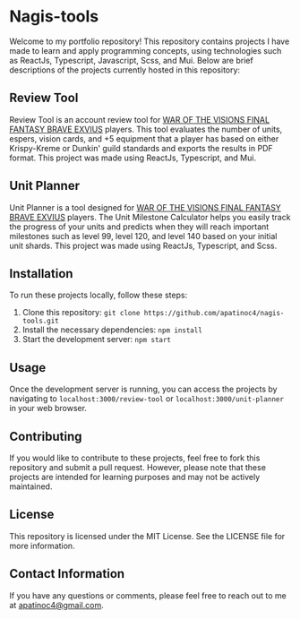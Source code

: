 # Nagis-tools

Welcome to my portfolio repository! This repository contains projects I have made to learn and apply programming concepts, using technologies such as ReactJs, Typescript, Javascript, Scss, and Mui. Below are brief descriptions of the projects currently hosted in this repository:

## Review Tool

Review Tool is an account review tool for [WAR OF THE VISIONS FINAL FANTASY BRAVE EXVIUS](https://wotvffbe.com/) players. This tool evaluates the number of units, espers, vision cards, and +5 equipment that a player has based on either Krispy-Kreme or Dunkin' guild standards and exports the results in PDF format. This project was made using ReactJs, Typescript, and Mui.

## Unit Planner

Unit Planner is a tool designed for [WAR OF THE VISIONS FINAL FANTASY BRAVE EXVIUS](https://wotvffbe.com/) players. The Unit Milestone Calculator helps you easily track the progress of your units and predicts when they will reach important milestones such as level 99, level 120, and level 140 based on your initial unit shards. This project was made using ReactJs, Typescript, and Scss.

## Installation

To run these projects locally, follow these steps:

1. Clone this repository: `git clone https://github.com/apatinoc4/nagis-tools.git`
2. Install the necessary dependencies: `npm install`
3. Start the development server: `npm start`

## Usage

Once the development server is running, you can access the projects by navigating to `localhost:3000/review-tool` or `localhost:3000/unit-planner` in your web browser.

## Contributing

If you would like to contribute to these projects, feel free to fork this repository and submit a pull request. However, please note that these projects are intended for learning purposes and may not be actively maintained.

## License

This repository is licensed under the MIT License. See the LICENSE file for more information.

## Contact Information

If you have any questions or comments, please feel free to reach out to me at apatinoc4@gmail.com.

